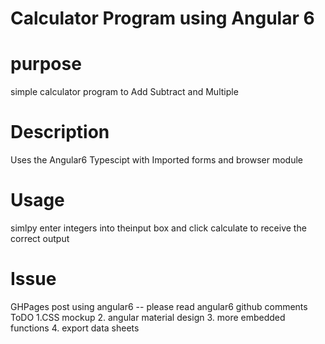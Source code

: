 # Calculator Program using Angular 6

# purpose
simple calculator program to Add Subtract and Multiple 

# Description
 
Uses the Angular6 Typescipt 
with Imported forms and browser module 

# Usage

simlpy enter integers into theinput box and click calculate to receive 
the correct output

# Issue
GHPages post using angular6 -- please read angular6 github comments 
ToDO
1.CSS mockup
2. angular material design 
3. more embedded functions
4. export data sheets 


